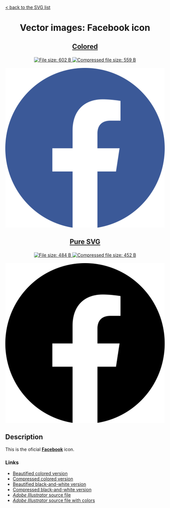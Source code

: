 [&lt; back to the SVG list](../ "SVG list")

<h1><p align="center">Vector images: Facebook icon</p></h1>

<h2><p align="center"><a href="Facebook.colored.svg" title="View & Download Facebook colored icon">Colored</a></p></h2>
<div class="badges" align="center">
	<a href="Facebook.colored.svg" target="_blank" title="File size">
		<img alt="File size: 602 B" src="https://img.shields.io/static/v1?cacheSeconds=10800&style=flat&label=File%20size&message=602%20B&color=0aa">
	</a>
	<a href="./src/Facebook.colored.min.svg" target="_blank" title="File size">
		<img alt="Compressed file size: 559 B" src="https://img.shields.io/static/v1?cacheSeconds=10800&style=flat&label=Compressed&message=559%20B&color=bb0">
	</a>
</div>
<div>
	<br>
	<img src="Facebook.colored.svg" alt="***There should be an image here***" title="Facebook colored icon">
	<br>
</div>
<h2><p align="center"><a href="Facebook.svg" title="View & Download Facebook icon">Pure SVG</a></p></h2>
<div class="spoiler">
	<div class="spoiler_text" onclick="this.parentNode.classList.toggle('shown')"></div>
	<div class="spoiler_content">
		<div class="badges" align="center">
			<a href="Facebook.svg" target="_blank" title="File size">
				<img alt="File size: 484 B" src="https://img.shields.io/static/v1?cacheSeconds=10800&style=flat&label=File%20size&message=484%20B&color=0aa">
			</a>
			<a href="./src/Facebook.min.svg" target="_blank" title="File size">
				<img alt="Compressed file size: 452 B" src="https://img.shields.io/static/v1?cacheSeconds=10800&style=flat&label=Compressed&message=452%20B&color=bb0">
			</a>
		</div>
		<div>
			<br>
			<img src="Facebook.svg" alt="***There should be an image here***" title="Facebook icon">
			<br>
		</div>
	</div>
</div>

## Description

This is the oficial **[Facebook](https://facebook.com "Facebook")** icon.


### Links

-   [Beautified colored version](Facebook.colored.svg "Download beautified colored SVG")
-   [Compressed colored version](./src/Facebook.colored.min.svg "Download compressed colored SVG")
-   [Beautified black-and-white version](Facebook.svg "Download beautified black-and-white SVG")
-   [Compressed black-and-white version](./src/Facebook.min.svg "Download compressed black-and-white SVG")
-   [*Adobe Illustrator* source file](./src/Facebook.ai "Download Adobe Illustrator (.ai) source file")
-   [*Adobe Illustrator* source file with colors](./src/Facebook.colored.ai "Download Adobe Illustrator (.ai) source file with colors")
